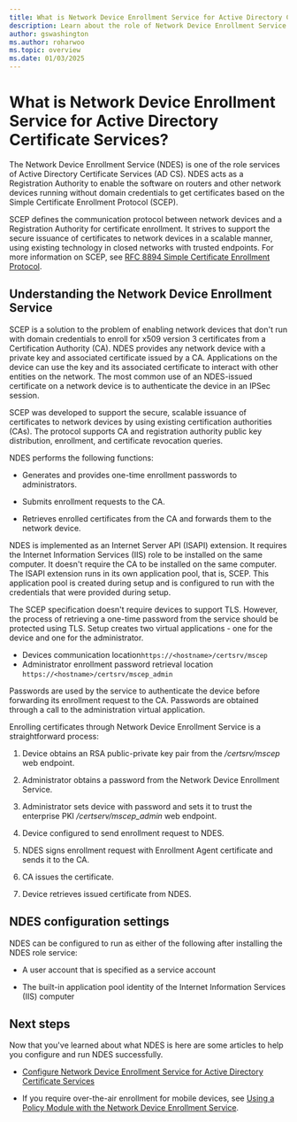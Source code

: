 ```yaml
---
title: What is Network Device Enrollment Service for Active Directory Certificate Services?
description: Learn about the role of Network Device Enrollment Service and how it works with certificates based on Simple Certificate Enrollment Protocol
author: gswashington
ms.author: roharwoo
ms.topic: overview
ms.date: 01/03/2025
---
```


# What is Network Device Enrollment Service for Active Directory Certificate Services?



The Network Device Enrollment Service (NDES) is one of the role services of Active Directory
Certificate Services (AD CS). NDES acts as a Registration Authority to enable the software on
routers and other network devices running without domain credentials to get certificates based on
the Simple Certificate Enrollment Protocol (SCEP).

SCEP defines the communication protocol between network devices and a Registration Authority for
certificate enrollment. It strives to support the secure issuance of certificates to network devices
in a scalable manner, using existing technology in closed networks with trusted endpoints. For more
information on SCEP, see
[RFC 8894 Simple Certificate Enrollment Protocol](https://datatracker.ietf.org/doc/html/rfc8894).

## Understanding the Network Device Enrollment Service

SCEP is a solution to the problem of enabling network devices that don't run with domain credentials
to enroll for x509 version 3 certificates from a Certification Authority (CA). NDES provides any
network device with a private key and associated certificate issued by a CA. Applications on the
device can use the key and its associated certificate to interact with other entities on the
network. The most common use of an NDES-issued certificate on a network device is to authenticate
the device in an IPSec session.

SCEP was developed to support the secure, scalable issuance of certificates to network devices by
using existing certification authorities (CAs). The protocol supports CA and registration authority
public key distribution, enrollment, and certificate revocation queries.

NDES performs the following functions:

- Generates and provides one-time enrollment passwords to administrators.

- Submits enrollment requests to the CA.

- Retrieves enrolled certificates from the CA and forwards them to the network device.

NDES is implemented as an Internet Server API (ISAPI) extension. It requires the Internet
Information Services (IIS) role to be installed on the same computer. It doesn't require the CA to
be installed on the same computer. The ISAPI extension runs in its own application pool, that is,
SCEP. This application pool is created during setup and is configured to run with the credentials
that were provided during setup.

The SCEP specification doesn't require devices to support TLS. However, the process of retrieving a
one-time password from the service should be protected using TLS. Setup creates two virtual
applications - one for the device and one for the administrator.

- Devices communication location`https://<hostname>/certsrv/mscep`
- Administrator enrollment password retrieval location `https://<hostname>/certsrv/mscep_admin`

Passwords are used by the service to authenticate the device before forwarding its enrollment
request to the CA. Passwords are obtained through a call to the
administration virtual application.

Enrolling certificates through Network Device Enrollment Service is a straightforward process:

1. Device obtains an RSA public-private key pair from the _/certsrv/mscep_ web endpoint.

2. Administrator obtains a password from the Network Device Enrollment Service.

3. Administrator sets device with password and sets it to trust the enterprise PKI
   _/certserv/mscep\_admin_ web endpoint.

4. Device configured to send enrollment request to NDES.

5. NDES signs enrollment request with Enrollment Agent certificate and sends it to the CA.

6. CA issues the certificate.

7. Device retrieves issued certificate from NDES.

## NDES configuration settings

NDES can be configured to run as either of the following after installing the NDES role service:

- A user account that is specified as a service account

- The built-in application pool identity of the Internet Information Services (IIS) computer

## Next steps

Now that you've learned about what NDES is here are some articles to help you configure and run NDES
successfully.

- [Configure Network Device Enrollment Service for Active Directory Certificate Services](create-domain-user-account-ndes-service-account.md)

- If you require over-the-air enrollment for mobile devices, see  [Using a Policy Module with the Network Device Enrollment Service](/previous-versions/windows/it-pro/windows-server-2012-r2-and-2012/dn473016(v=ws.11)).
